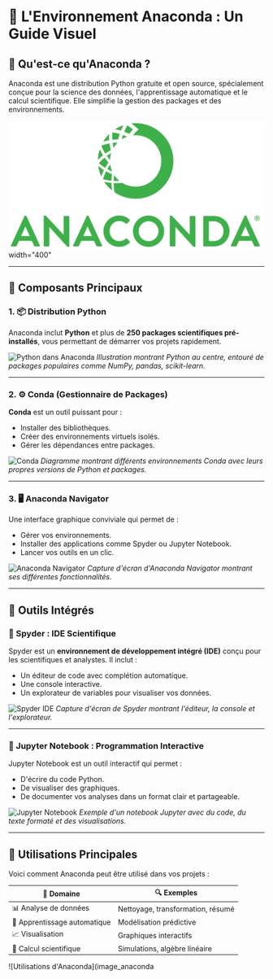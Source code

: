 # 🌟 L'Environnement Anaconda : Un Guide Visuel

## 🐍 Qu'est-ce qu'Anaconda ?

Anaconda est une distribution Python gratuite et open source, spécialement conçue pour la science des données, l'apprentissage automatique et le calcul scientifique. Elle simplifie la gestion des packages et des environnements.

![Logo Anaconda](anaconda_logo-1024x512.png) width="400"


---

## 🧩 Composants Principaux

### 1. 📦 Distribution Python

Anaconda inclut **Python** et plus de **250 packages scientifiques pré-installés**, vous permettant de démarrer vos projets rapidement.

![Python dans Anaconda](image_python_packages.png)
*Illustration montrant Python au centre, entouré de packages populaires comme NumPy, pandas, scikit-learn.*

---

### 2. ⚙️ Conda (Gestionnaire de Packages)

**Conda** est un outil puissant pour :
- Installer des bibliothèques.
- Créer des environnements virtuels isolés.
- Gérer les dépendances entre packages.

![Conda](image_conda_environments.png)
*Diagramme montrant différents environnements Conda avec leurs propres versions de Python et packages.*

---

### 3. 🖥️ Anaconda Navigator

Une interface graphique conviviale qui permet de :
- Gérer vos environnements.
- Installer des applications comme Spyder ou Jupyter Notebook.
- Lancer vos outils en un clic.

![Anaconda Navigator](image_anaconda_navigator.png)
*Capture d'écran d'Anaconda Navigator montrant ses différentes fonctionnalités.*

---

## 🔧 Outils Intégrés

### 🐞 Spyder : IDE Scientifique

Spyder est un **environnement de développement intégré (IDE)** conçu pour les scientifiques et analystes. Il inclut :
- Un éditeur de code avec complétion automatique.
- Une console interactive.
- Un explorateur de variables pour visualiser vos données.

![Spyder IDE](image_spyder_ide.png)
*Capture d'écran de Spyder montrant l'éditeur, la console et l'explorateur.*

---

### 📓 Jupyter Notebook : Programmation Interactive

Jupyter Notebook est un outil interactif qui permet :
- D'écrire du code Python.
- De visualiser des graphiques.
- De documenter vos analyses dans un format clair et partageable.

![Jupyter Notebook](image_jupyter_notebook.png)
*Exemple d'un notebook Jupyter avec du code, du texte formaté et des visualisations.*

---

## 🎯 Utilisations Principales

Voici comment Anaconda peut être utilisé dans vos projets :

| 🌟 **Domaine**             | 🔍 **Exemples**                     |
|----------------------------|-------------------------------------|
| 📊 Analyse de données      | Nettoyage, transformation, résumé  |
| 🤖 Apprentissage automatique | Modélisation prédictive            |
| 📈 Visualisation            | Graphiques interactifs             |
| 🔬 Calcul scientifique      | Simulations, algèbre linéaire      |

![Utilisations d'Anaconda](image_anaconda
